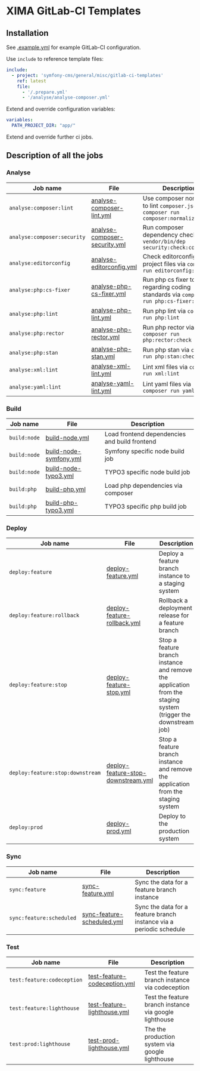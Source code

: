 # XIMA GitLab-CI Templates


## Installation

See [.example.yml](.example.yml) for example GitLab-CI configuration.

Use `include` to reference template files:

```yaml
include:
  - project: 'symfony-cms/general/misc/gitlab-ci-templates'
    ref: latest
    file:
      - '/.prepare.yml'
      - '/analyse/analyse-composer.yml'
```

Extend and override configuration variables:

```yaml
variables:
  PATH_PROJECT_DIR: "app/"
```

Extend and override further ci jobs.

## Description of all the jobs

### Analyse

| Job name                    | File                                                                     | Description                                                                                |
|-----------------------------|--------------------------------------------------------------------------|--------------------------------------------------------------------------------------------|
| `analyse:composer:lint`     | [analyse-composer-lint.yml](./analyse/analyse-composer-lint.yml)         | Use composer normalize to lint `composer.json` via `composer run composer:normalize:check` |
| `analyse:composer:security` | [analyse-composer-security.yml](./analyse/analyse-composer-security.yml) | Run composer dependency check via `vendor/bin/dep security:check:composer`                 |
| `analyse:editorconfig`      | [analyse-editorconfig.yml](./analyse/analyse-editorconfig.yml)           | Check editorconfig for project files via `composer run editorconfig:check`                 |
| `analyse:php:cs-fixer`      | [analyse-php-cs-fixer.yml](./analyse/analyse-php-cs-fixer.yml)           | Run php cs fixer to fix regarding coding standards via `composer run php:cs-fixer:check`   |
| `analyse:php:lint`          | [analyse-php-lint.yml](./analyse/analyse-php-lint.yml)                   | Run php lint via `composer run php:lint`                                                   |
| `analyse:php:rector`        | [analyse-php-rector.yml](./analyse/analyse-php-rector.yml)               | Run php rector via `composer run php:rector:check`                                         |
| `analyse:php:stan`          | [analyse-php-stan.yml](./analyse/analyse-php-stan.yml)                   | Run php stan via `composer run php:stan:check`                                             |
| `analyse:xml:lint`          | [analyse-xml-lint.yml](./analyse/analyse-xml-lint.yml)                   | Lint xml files via `composer run xml:lint`                                                 |
| `analyse:yaml:lint`         | [analyse-yaml-lint.yml](./analyse/analyse-yaml-lint.yml)                 | Lint yaml files via `composer run yaml:lint`                                               |


### Build

| Job name     | File                                                     | Description                                    |
|--------------|----------------------------------------------------------|------------------------------------------------|
| `build:node` | [build-node.yml](./build/build-node.yml)                 | Load frontend dependencies and build frontend  |
| `build:node` | [build-node-symfony.yml](./build/build-node-symfony.yml) | Symfony specific node build job                |
| `build:node` | [build-node-typo3.yml](./build/build-node-typo3.yml)     | TYPO3 specific node build job                  |
| `build:php`  | [build-php.yml](./build/build-php.yml)                   | Load php dependencies via composer             |
| `build:php`  | [build-php-typo3.yml](./build/build-php-typo3.yml)       | TYPO3 specific php build job                   |

### Deploy

| Job name                         | File                                                                              | Description                                                                                                    |
|----------------------------------|-----------------------------------------------------------------------------------|----------------------------------------------------------------------------------------------------------------|
| `deploy:feature`                 | [deploy-feature.yml](./deploy/deploy-feature.yml)                                 | Deploy a feature branch instance to a staging system                                                           |
| `deploy:feature:rollback`        | [deploy-feature-rollback.yml](./deploy/deploy-feature-rollback.yml)               | Rollback a deployment release for a feature branch                                                             |
| `deploy:feature:stop`            | [deploy-feature-stop.yml](./deploy/deploy-feature-stop.yml)                       | Stop a feature branch instance and remove the application from the staging system (trigger the downstream job) |
| `deploy:feature:stop:downstream` | [deploy-feature-stop-downstream.yml](./deploy/deploy-feature-stop-downstream.yml) | Stop a feature branch instance and remove the application from the staging system                              |
| `deploy:prod`                    | [deploy-prod.yml](./deploy/deploy-prod.yml)                                       | Deploy to the production system                                                                                |

### Sync

| Job name                 | File                                                            | Description                                                         |
|--------------------------|-----------------------------------------------------------------|---------------------------------------------------------------------|
| `sync:feature`           | [sync-feature.yml](./sync/sync-feature.yml)                     | Sync the data for a feature branch instance                         |
| `sync:feature:scheduled` | [sync-feature-scheduled.yml](./sync/sync-feature-scheduled.yml) | Sync the data for a feature branch instance via a periodic schedule |

### Test

| Job name                   | File                                                                | Description                                            |
|----------------------------|---------------------------------------------------------------------|--------------------------------------------------------|
| `test:feature:codeception` | [test-feature-codeception.yml](./test/test-feature-codeception.yml) | Test the feature branch instance via codeception       |
| `test:feature:lighthouse`  | [test-feature-lighthouse.yml](./test/test-feature-lighthouse.yml)   | Test the feature branch instance via google lighthouse |
| `test:prod:lighthouse`     | [test-prod-lighthouse.yml](./test/test-prod-lighthouse.yml)         | The the production system via google lighthouse        |